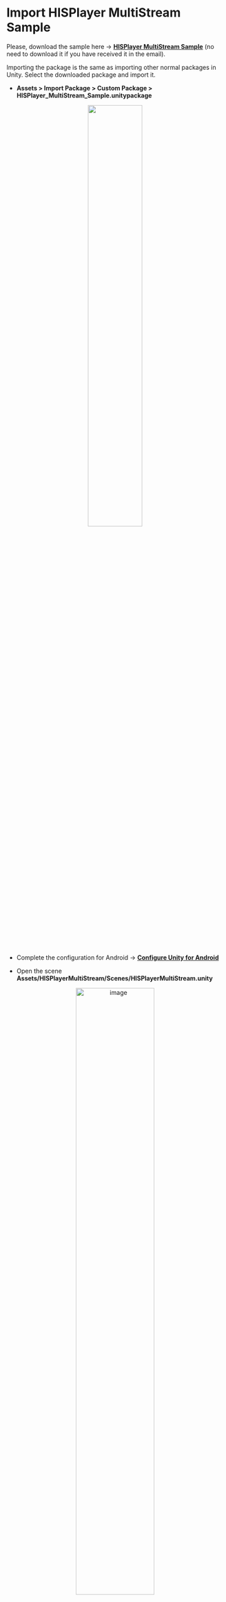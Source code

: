 # Import HISPlayer MultiStream Sample

Please, download the sample here -> [**HISPlayer MultiStream Sample**](https://downloads.hisplayer.com/Unity/AllPlatforms/HISPlayer_MultiStream_Sample.unitypackage) 
(no need to download it if you have received it in the email).

Importing the package is the same as importing other normal packages in Unity. Select the downloaded package and import it.

- **Assets > Import Package > Custom Package > HISPlayer_MultiStream_Sample.unitypackage**

<p align="center">
<img width=50% src="https://github.com/HISPlayer/UnityAndroid-SDK/assets/47497948/95592ff6-8467-4137-9eda-d9cd3b387acb">
</p>

- Complete the configuration for Android ->  [**Configure Unity for Android**](./setup-guide.md#12-configure-unity-for-android)

- Open the scene **Assets/HISPlayerMultiStream/Scenes/HISPlayerMultiStream.unity**

<p align="center">
<img width=60% alt="image" src="https://github.com/HISPlayer/UnityAndroid-SDK/assets/47497948/6ef8749d-5c7d-4597-84ec-357cc5936a67">
</p>

- Import TextMesh Pro Essential

- Input the license key through the Inspector. **HISPlayerMultiStreamController** GameObject -> **HISPlayerMultiStreamController** component -> **License Key**

<p align="center">
  <img width=80% alt="image" src="https://github.com/HISPlayer/UnityiOS-SDK/assets/47497948/af5403d2-1d0c-46c0-b70e-c4217c52d151">
</p>

- Open **File** > **Build Settings** > **Add Open Scenes**

<p align="center">
  <img width=70% alt="image" src="https://github.com/HISPlayer/UnityAndroid-SDK/assets/47497948/97e34938-3365-4d3d-877f-fb5e7ef0ecd8">
</p>

- Build and Run

To check how to set up the SDK and API usage, please refer to **Assets/HISPlayerMultiStream/Scripts/HISPlayerMultiStreamController.cs** and **HISPlayerMultiStreamController GameObject** in the Editor.

## MultiStream UI Demo
The UI components in the sample scene are fully modifiable and each stream has its own UI. The sample is intended to show a comprehensive scene using the HISPlayer SDK to help demonstrate features such as play, pause, seek, etc using the multi stream feature. 

<p align="center">
  <img width=55% alt="image" src="https://github.com/HISPlayer/UnityAndroid-SDK/assets/47497948/831e1bfa-6b41-4051-83a4-49e5537d9c11">
</p>

<p align="center">
<img width=90% alt="image" src="https://github.com/HISPlayer/UnityAndroid-SDK/assets/47497948/965817d8-32f8-40f9-9bbc-7471929558ae">
</p>

## Add/Remove Streams and URLs
In order to add/remove streams and URLs, please refer to the component **HISPlayerMultiStreamController** attached to the **HISPlayerMultiStreamController GameObject** in the **Inspector**. 

### Add/Remove Streams

You can add/remove streams by pressing the buttons **+/-** in the **Multi Stream Properties list**. Once a new stream is added, please, select the render mode and the surface where you want to display your videos (Material, Raw Image or RenderTexture). 

<p align="center">
  <img width=70% alt="streams" src="https://github.com/HISPlayer/UnityAndroid-SDK/assets/47497948/4bae2a6a-16ba-4ba7-ae7a-911a8f0a3185">
</p>

<p align="center">
  <img width=70% alt="render" src="https://github.com/HISPlayer/UnityAndroid-SDK/assets/47497948/4e93b5bd-c0e8-420b-aa67-fae5c4e59f7c">
</p>

### Add/Remove URLs

You can add/remove URLs by selecting one element from the **Multi Stream Properties list** and then pressing the buttons **+/-** in the **Url list**. For changing the content of the videos, please refer to **[ChangeVideoContent](https://hisplayer.github.io/UnityAndroid-SDK/#/hisplayer-api?id=protected-void-changevideocontentint-playerindex-int-urlindex)** API.

<p align="center">
  <img width=70% alt="urls" src="https://github.com/HISPlayer/UnityAndroid-SDK/assets/47497948/bf03d4a3-d1a5-4e4d-b572-10bbe18c1f86">
</p>

